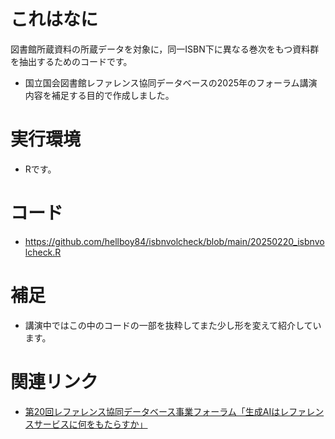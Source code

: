 # これはなに
図書館所蔵資料の所蔵データを対象に，同一ISBN下に異なる巻次をもつ資料群を抽出するためのコードです。  
- 国立国会図書館レファレンス協同データベースの2025年のフォーラム講演内容を補足する目的で作成しました。

# 実行環境
- Rです。

# コード
- https://github.com/hellboy84/isbnvolcheck/blob/main/20250220_isbnvolcheck.R

# 補足
- 講演中ではこの中のコードの一部を抜粋してまた少し形を変えて紹介しています。

# 関連リンク
- [第20回レファレンス協同データベース事業フォーラム「生成AIはレファレンスサービスに何をもたらすか」](https://crd.ndl.go.jp/jp/about/forum/r6_20.html)
